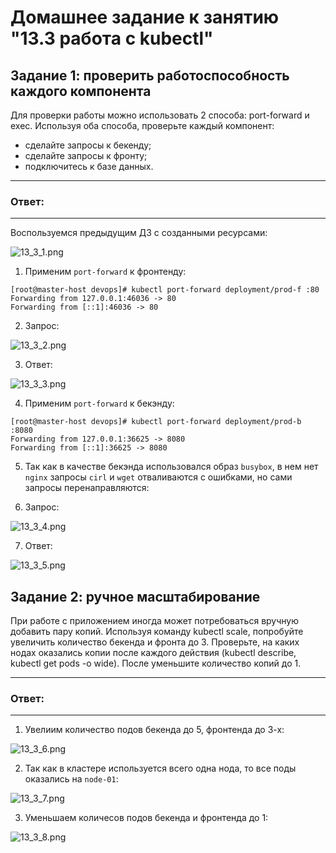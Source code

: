 # Домашнее задание к занятию "13.3 работа с kubectl"

## Задание 1: проверить работоспособность каждого компонента
Для проверки работы можно использовать 2 способа: port-forward и exec. Используя оба способа, проверьте каждый компонент:
* сделайте запросы к бекенду;
* сделайте запросы к фронту;
* подключитесь к базе данных.

---
### Ответ:
---

Воспользуемся предыдущим ДЗ с созданными ресурсами:

![13_3_1.png](https://github.com/psvitov/devops-netology/blob/main/Homework/devkub_homework_13_3/13_3_1.png)

1. Применим `port-forward` к фронтенду:

```
[root@master-host devops]# kubectl port-forward deployment/prod-f :80
Forwarding from 127.0.0.1:46036 -> 80
Forwarding from [::1]:46036 -> 80
```

2. Запрос:

![13_3_2.png](https://github.com/psvitov/devops-netology/blob/main/Homework/devkub_homework_13_3/13_3_2.png)


3. Ответ:

![13_3_3.png](https://github.com/psvitov/devops-netology/blob/main/Homework/devkub_homework_13_3/13_3_3.png)

4. Применим `port-forward` к бекэнду:

```
[root@master-host devops]# kubectl port-forward deployment/prod-b :8080
Forwarding from 127.0.0.1:36625 -> 8080
Forwarding from [::1]:36625 -> 8080
```

5. Так как в качестве бекэнда использовался образ `busybox`, в нем нет `nginx` запросы `cirl` и `wget` отваливаются с ошибками, но сами запросы перенаправляются:

6. Запрос:

![13_3_4.png](https://github.com/psvitov/devops-netology/blob/main/Homework/devkub_homework_13_3/13_3_4.png)


7. Ответ:

![13_3_5.png](https://github.com/psvitov/devops-netology/blob/main/Homework/devkub_homework_13_3/13_3_5.png)



## Задание 2: ручное масштабирование

При работе с приложением иногда может потребоваться вручную добавить пару копий. Используя команду kubectl scale, попробуйте увеличить количество бекенда и фронта до 3. Проверьте, на каких нодах оказались копии после каждого действия (kubectl describe, kubectl get pods -o wide). После уменьшите количество копий до 1.

---
### Ответ:
---

1. Увелиим количество подов бекенда до 5, фронтенда до 3-х:

![13_3_6.png](https://github.com/psvitov/devops-netology/blob/main/Homework/devkub_homework_13_3/13_3_6.png)

2. Так как в кластере используется всего одна нода, то все поды оказались на `node-01`:

![13_3_7.png](https://github.com/psvitov/devops-netology/blob/main/Homework/devkub_homework_13_3/13_3_7.png)

3. Уменьшаем количесов подов бекенда и фронтенда до 1:

![13_3_8.png](https://github.com/psvitov/devops-netology/blob/main/Homework/devkub_homework_13_3/13_3_8.png)





